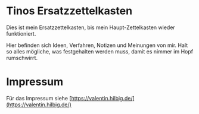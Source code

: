 # Tinos Ersatzzettelkasten

Dies ist mein Ersatzzettelkasten, bis mein Haupt-Zettelkasten wieder funktioniert.

Hier befinden sich Ideen, Verfahren, Notizen und Meinungen von mir.  Halt so alles mögliche, was festgehalten werden muss, damit es nimmer im Hopf rumschwirrt.

# Impressum

Für das Impressum siehe [https://valentin.hilbig.de/](https://valentin.hilbig.de/)
